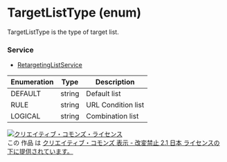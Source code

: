 # TargetListType (enum)
TargetListType is the type of target list.

### Service
+ [RetargetingListService](./services/RetargetingListService.md)

| Enumeration | Type | Description | 
|---|---|---|
| DEFAULT| string| Default list |
| RULE| string| URL Condition list |
| LOGICAL| string| Combination list |

<a rel="license" href="http://creativecommons.org/licenses/by-nd/2.1/jp/"><img alt="クリエイティブ・コモンズ・ライセンス" style="border-width:0" src="https://i.creativecommons.org/l/by-nd/2.1/jp/88x31.png" /></a><br />この 作品 は <a rel="license" href="http://creativecommons.org/licenses/by-nd/2.1/jp/">クリエイティブ・コモンズ 表示 - 改変禁止 2.1 日本 ライセンスの下に提供されています。</a>
